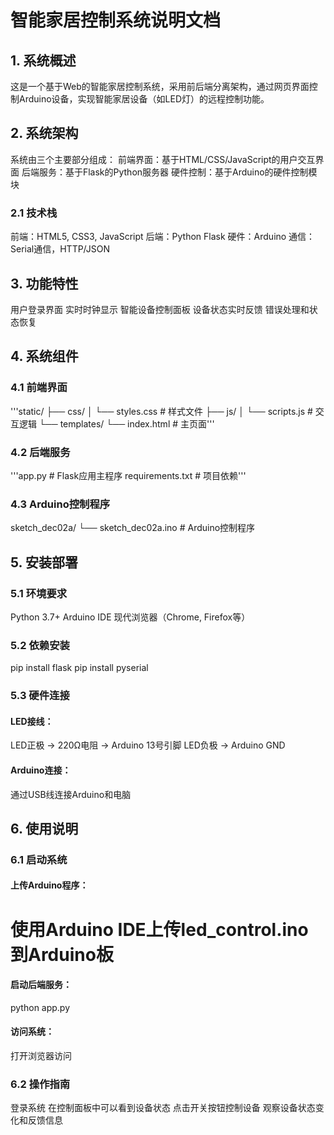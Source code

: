 # 智能家居控制系统说明文档
## 1. 系统概述
这是一个基于Web的智能家居控制系统，采用前后端分离架构，通过网页界面控制Arduino设备，实现智能家居设备（如LED灯）的远程控制功能。
## 2. 系统架构
系统由三个主要部分组成：
前端界面：基于HTML/CSS/JavaScript的用户交互界面
后端服务：基于Flask的Python服务器
硬件控制：基于Arduino的硬件控制模块
### 2.1 技术栈
前端：HTML5, CSS3, JavaScript
后端：Python Flask
硬件：Arduino
通信：Serial通信，HTTP/JSON
## 3. 功能特性
用户登录界面
实时时钟显示
智能设备控制面板
设备状态实时反馈
错误处理和状态恢复
## 4. 系统组件
### 4.1 前端界面
'''static/
├── css/
│   └── styles.css    # 样式文件
├── js/
│   └── scripts.js    # 交互逻辑
└── templates/
    └── index.html    # 主页面'''
### 4.2 后端服务
'''app.py              # Flask应用主程序
requirements.txt    # 项目依赖'''
### 4.3 Arduino控制程序
sketch_dec02a/
└── sketch_dec02a.ino  # Arduino控制程序
## 5. 安装部署
### 5.1 环境要求
Python 3.7+
Arduino IDE
现代浏览器（Chrome, Firefox等）
### 5.2 依赖安装
pip install flask
pip install pyserial
### 5.3 硬件连接
#### LED接线：
LED正极 → 220Ω电阻 → Arduino 13号引脚
LED负极 → Arduino GND
#### Arduino连接：
通过USB线连接Arduino和电脑
## 6. 使用说明
### 6.1 启动系统
#### 上传Arduino程序：
   # 使用Arduino IDE上传led_control.ino到Arduino板
#### 启动后端服务：
   python app.py
#### 访问系统：
打开浏览器访问
### 6.2 操作指南
登录系统
在控制面板中可以看到设备状态
点击开关按钮控制设备
观察设备状态变化和反馈信息

